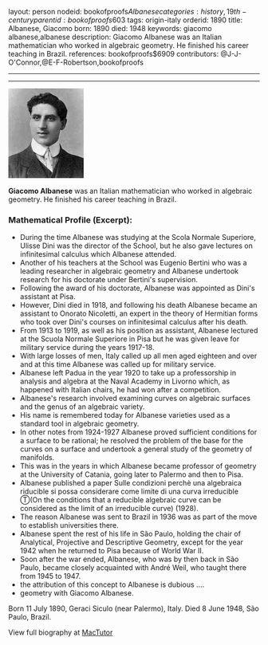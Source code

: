 layout: person
nodeid: bookofproofs$Albanese
categories: history,19th-century
parentid: bookofproofs$603
tags: origin-italy
orderid: 1890
title: Albanese, Giacomo
born: 1890
died: 1948
keywords: giacomo albanese,albanese
description: Giacomo Albanese was an Italian mathematician who worked in algebraic geometry. He finished his career teaching in Brazil.
references: bookofproofs$6909
contributors: @J-J-O'Connor,@E-F-Robertson,bookofproofs

---



---

![Albanese.jpg](https://github.com/bookofproofs/bookofproofs.github.io/blob/main/_sources/_assets/images/portraits/Albanese.jpg?raw=true)

**Giacomo Albanese** was an Italian mathematician who worked in algebraic geometry. He finished his career teaching in Brazil.

### Mathematical Profile (Excerpt):
* During the time Albanese was studying at the Scola Normale Superiore, Ulisse Dini was the director of the School, but he also gave lectures on infinitesimal calculus which Albanese attended.
* Another of his teachers at the School was Eugenio Bertini who was a leading researcher in algebraic geometry and Albanese undertook research for his doctorate under Bertini's supervision.
* Following the award of his doctorate, Albanese was appointed as Dini's assistant at Pisa.
* However, Dini died in 1918, and following his death Albanese became an assistant to Onorato Nicoletti, an expert in the theory of Hermitian forms who took over Dini's courses on infinitesimal calculus after his death.
* From 1913 to 1919, as well as his position as assistant, Albanese lectured at the Scuola Normale Superiore in Pisa but he was given leave for military service during the years 1917-18.
* With large losses of men, Italy called up all men aged eighteen and over and at this time Albanese was called up for military service.
* Albanese left Padua in the year 1920 to take up a professorship in analysis and algebra at the Naval Academy in Livorno which, as happened with Italian chairs, he had won after a competition.
* Albanese's research involved examining curves on algebraic surfaces and the genus of an algebraic variety.
* His name is remembered today for Albanese varieties used as a standard tool in algebraic geometry.
* In other notes from 1924-1927 Albanese proved sufficient conditions for a surface to be rational; he resolved the problem of the base for the curves on a surface and undertook a general study of the geometry of manifolds.
* This was in the years in which Albanese became professor of geometry at the University of Catania, going later to Palermo and then to Pisa.
* Albanese published a paper Sulle condizioni perchè una algebraica riducible si possa considerare come limite di una curva irreducible Ⓣ(On the conditions that a reducible algebraic curve can be considered as the limit of an irreducible curve) (1928).
* The reason Albanese was sent to Brazil in 1936 was as part of the move to establish universities there.
* Albanese spent the rest of his life in São Paulo, holding the chair of Analytical, Projective and Descriptive Geometry, except for the year 1942 when he returned to Pisa because of World War II.
* Soon after the war ended, Albanese, who was by then back in São Paulo, became closely acquainted with André Weil, who taught there from 1945 to 1947.
* the attribution of this concept to Albanese is dubious ....
* geometry with Giacomo Albanese.

Born 11 July 1890, Geraci Siculo (near Palermo), Italy. Died 8 June 1948, São Paulo, Brazil.

View full biography at [MacTutor](https://mathshistory.st-andrews.ac.uk/Biographies/Albanese/)
